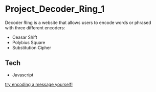 # Project_Decoder_Ring_1

Decoder Ring is a website that allows users to encode words or phrased with three different encoders:
- Ceasar Shift 
- Polybius Square
- Substitution Cipher

## Tech
- Javascript

[try encoding a message yourself!](https://kyrapalmer.github.io/Project_Decoder_Ring_1/)
